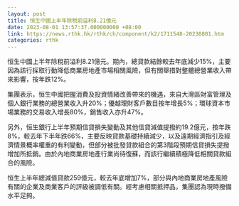 ```yaml
---
layout: post
title: 恒生中國上半年除稅前溢利8.21億元
date: 2023-08-01 13:57:37.000000000 +08:00
link: https://news.rthk.hk/rthk/ch/component/k2/1711548-20230801.htm
categories: rthk
---
```


恒生中國上半年除稅前溢利8.21億元。期內，總貸款結餘較去年底減少15%，主要因為該行採取行動降低商業房地產市場相關風險，但有關舉措對整體總營業收入帶來影響，按年跌12%。

集團表示，恒生中國把握消費及投資情緒改善帶來的機遇，來自大灣區財富管理及個人銀行業務的總營業收入升20%；優越理財客戶數目按年增長5%；環球資本市場業務的交易收入增長80%，銷售收入亦升47%。

另外，恒生銀行上半年預期信貸損失變動及其他信貸減值提撥約19.2億元，按年跌8%，較去年下半年跌66%，主要反映貸款基礎持續減少，以及遠期經濟指引及經濟情景概率權重的有利變動，但部分被批發貸款組合的第3階段預期信貸損失提撥增加所抵銷。由於內地商業房地產行業尚待復蘇，而該行繼續積極降低相關貸款組合的風險。

恒生上半年總減值貸款259億元，較去年底增加7%，部分與內地商業房地產風險有關的企業及商業客戶的評級被調低有關。經考慮相關抵押品，集團認為現時撥備水平足夠。
